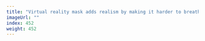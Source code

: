 ```yaml
---
title: "Virtual reality mask adds realism by making it harder to breathe"
imageUrl: ""
index: 452
weight: 452
---
```

